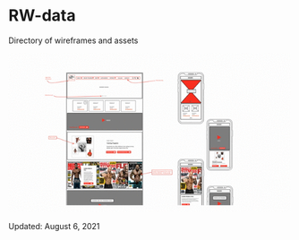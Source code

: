 # RW-data
<p>Directory of wireframes and assets</p>
<img src='mobile-optimized.gif'>
<p>Updated: August 6, 2021</p>
